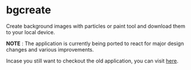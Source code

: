 # bgcreate
Create background images with particles or paint tool and download them to your local device.

**NOTE** : The application is currently being ported to react for major design changes and various improvements.

Incase you still want to checkout the old application, you can visit [here](https://rishichawda.github.io/bgcreate/).
